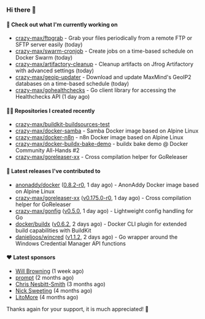 ### Hi there 👋

#### 👷 Check out what I'm currently working on

- [crazy-max/ftpgrab](https://github.com/crazy-max/ftpgrab) - Grab your files periodically from a remote FTP or SFTP server easily (today)
- [crazy-max/swarm-cronjob](https://github.com/crazy-max/swarm-cronjob) - Create jobs on a time-based schedule on Docker Swarm (today)
- [crazy-max/artifactory-cleanup](https://github.com/crazy-max/artifactory-cleanup) - Cleanup artifacts on Jfrog Artifactory with advanced settings (today)
- [crazy-max/geoip-updater](https://github.com/crazy-max/geoip-updater) - Download and update MaxMind&#39;s GeoIP2 databases on a time-based schedule (today)
- [crazy-max/gohealthchecks](https://github.com/crazy-max/gohealthchecks) - Go client library for accessing the Healthchecks API (1 day ago)

#### 👨‍💻 Repositories I created recently

- [crazy-max/buildkit-buildsources-test](https://github.com/crazy-max/buildkit-buildsources-test)
- [crazy-max/docker-samba](https://github.com/crazy-max/docker-samba) - Samba Docker image based on Alpine Linux
- [crazy-max/docker-n8n](https://github.com/crazy-max/docker-n8n) - n8n Docker image based on Alpine Linux
- [crazy-max/docker-buildx-bake-demo](https://github.com/crazy-max/docker-buildx-bake-demo) - buildx bake demo @ Docker Community All-Hands #2
- [crazy-max/goreleaser-xx](https://github.com/crazy-max/goreleaser-xx) - Cross compilation helper for GoReleaser

#### 🚀 Latest releases I've contributed to

- [anonaddy/docker](https://github.com/anonaddy/docker) ([0.8.2-r0](https://github.com/anonaddy/docker/releases/tag/0.8.2-r0), 1 day ago) - AnonAddy Docker image based on Alpine Linux
- [crazy-max/goreleaser-xx](https://github.com/crazy-max/goreleaser-xx) ([v0.175.0-r0](https://github.com/crazy-max/goreleaser-xx/releases/tag/v0.175.0-r0), 1 day ago) - Cross compilation helper for GoReleaser
- [crazy-max/gonfig](https://github.com/crazy-max/gonfig) ([v0.5.0](https://github.com/crazy-max/gonfig/releases/tag/v0.5.0), 1 day ago) - Lightweight config handling for Go
- [docker/buildx](https://github.com/docker/buildx) ([v0.6.2](https://github.com/docker/buildx/releases/tag/v0.6.2), 2 days ago) - Docker CLI plugin for extended build capabilities with BuildKit
- [danieljoos/wincred](https://github.com/danieljoos/wincred) ([v1.1.2](https://github.com/danieljoos/wincred/releases/tag/v1.1.2), 2 days ago) - Go wrapper around the Windows Credential Manager API functions

#### ❤️ Latest sponsors
- [Will Browning](https://github.com/willbrowningme) (1 week ago)
- [prompt](https://github.com/pr-mpt) (2 months ago)
- [Chris Nesbitt-Smith](https://github.com/chrisns) (3 months ago)
- [Nick Sweeting](https://github.com/pirate) (4 months ago)
- [LitoMore](https://github.com/LitoMore) (4 months ago)

Thanks again for your support, it is much appreciated! 🙏
